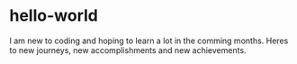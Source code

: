 # hello-world

I am new to coding and hoping to learn a lot in the comming months. 
Heres to new journeys, new accomplishments and new achievements.
